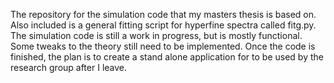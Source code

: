 The repository for the simulation code that my masters thesis is based on. Also included is a general fitting script 
for hyperfine spectra called fitg.py.
The simulation code is still a work in progress, but is mostly functional. Some tweaks to the theory still need to be implemented.
Once the code is finished, the plan is to create a stand alone application for to be used by the research group after I leave.